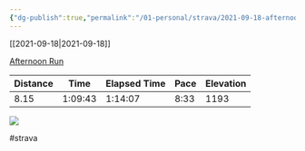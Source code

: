 ```yaml
---
{"dg-publish":true,"permalink":"/01-personal/strava/2021-09-18-afternoon-run/"}
---
```



[[2021-09-18\|2021-09-18]]

[Afternoon Run](https://www.strava.com/activities/5982828139)

| Distance | Time    | Elapsed Time | Pace | Elevation |
| -------- | ------- | ------------ | ---- | --------- |
| 8.15     | 1:09:43 | 1:14:07      | 8:33 | 1193      |



    
![](https://dgtzuqphqg23d.cloudfront.net/aQgZx_IjldqYOIkqsjleOQIbNPbO-ilPuCD0i4rWZKE-768x576.jpg)

    

#strava
